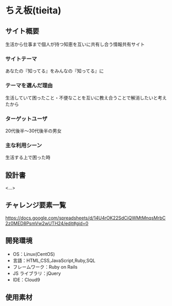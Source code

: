 # ちえ板(tieita)

## サイト概要

生活から仕事まで個人が持つ知恵を互いに共有し合う情報共有サイト

### サイトテーマ

あなたの『知ってる』をみんなの『知ってる』に

### テーマを選んだ理由

生活していて困ったこと・不便なことを互いに教え合うことで解消したいと考えたから

### ターゲットユーザ

20代後半〜30代後半の男女

### 主な利用シーン

生活する上で困った時

## 設計書

<...>

## チャレンジ要素一覧

<https://docs.google.com/spreadsheets/d/14U4rOK22SdCiQWMtMnqsMrbC2z0MED8PsmVw2wUTH24/edit#gid=0>

## 開発環境

- OS：Linux(CentOS)
- 言語：HTML,CSS,JavaScript,Ruby,SQL
- フレームワーク：Ruby on Rails
- JS ライブラリ：jQuery
- IDE：Cloud9

## 使用素材

